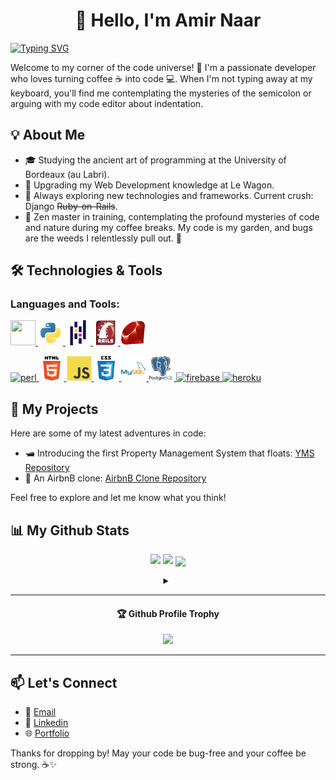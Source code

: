 <h1 align="center">👋 Hello, I'm Amir Naar </h1>

[![Typing SVG](https://readme-typing-svg.herokuapp.com?font=Fira+Code&pause=1000&color=000000&center=true&vCenter=true&random=false&width=1000&height=110&lines=Web+Developer;Coffee+Lover;Back+End+Developer;Genomic+Data+Analysis+)](https://git.io/typing-svg)

Welcome to my corner of the code universe! 🌌 I'm a passionate developer who loves turning coffee ☕ into code 💻. When I'm not typing away at my keyboard, you'll find me contemplating the mysteries of the semicolon or arguing with my code editor about indentation.

## 💡 About Me

- 🎓 Studying the ancient art of programming at the University of Bordeaux (au Labri).
- 🚂 Upgrading my Web Development knowledge at Le Wagon.
- 🚀 Always exploring new technologies and frameworks. Current crush: Django ~~Ruby-on-Rails~~.
- 🌿 Zen master in training, contemplating the profound mysteries of code and nature during my coffee breaks. My code is my garden, and bugs are the weeds I relentlessly pull out. 🍃

## 🛠️ Technologies & Tools

<h3 align="left">Languages and Tools:</h3>
<p align="left">
  <a href="https://www.djangoproject.com/" target="_blank" rel="noreferrer"> 
     <img src="https://devicon-website.vercel.app/api/django/plain.svg" width="40" height="40"></img>
  </a>
  <a href="https://www.python.org" target="_blank" rel="noreferrer"> <img src="https://raw.githubusercontent.com/devicons/devicon/master/icons/python/python-original.svg" alt="python" width="40" height="40"/> </a>
  <a href="https://pandas.pydata.org/" target="_blank" rel="noreferrer"> <img src="https://raw.githubusercontent.com/devicons/devicon/2ae2a900d2f041da66e950e4d48052658d850630/icons/pandas/pandas-original.svg" alt="pandas" width="40" height="40"/> </a> 
  <a href="https://rubyonrails.org" target="_blank" rel="noreferrer"> <img src="https://raw.githubusercontent.com/devicons/devicon/master/icons/rails/rails-original-wordmark.svg" alt="rails" width="40" height="40"/> </a> 
  <a href="https://www.ruby-lang.org/en/" target="_blank" rel="noreferrer"> <img src="https://raw.githubusercontent.com/devicons/devicon/master/icons/ruby/ruby-original.svg" alt="ruby" width="40" height="40"/> </a>
  
  <a href="https://www.perl.org/" target="_blank" rel="noreferrer"> <img src="https://api.iconify.design/logos-perl.svg" alt="perl" width="40" height="40"/> </a> 
  <a href="https://www.w3.org/html/" target="_blank" rel="noreferrer"> <img src="https://raw.githubusercontent.com/devicons/devicon/master/icons/html5/html5-original-wordmark.svg" alt="html5" width="40" height="40"/> </a> 
  <a href="https://developer.mozilla.org/en-US/docs/Web/JavaScript" target="_blank" rel="noreferrer"> <img src="https://raw.githubusercontent.com/devicons/devicon/master/icons/javascript/javascript-original.svg" alt="javascript" width="40" height="40"/> </a> 
  <a href="https://www.w3schools.com/css/" target="_blank" rel="noreferrer"> <img src="https://raw.githubusercontent.com/devicons/devicon/master/icons/css3/css3-original-wordmark.svg" alt="css3" width="40" height="40"/> </a> 
  <a href="https://www.mysql.com/" target="_blank" rel="noreferrer"> <img src="https://raw.githubusercontent.com/devicons/devicon/master/icons/mysql/mysql-original-wordmark.svg" alt="mysql" width="40" height="40"/> </a> 
  <a href="https://www.postgresql.org" target="_blank" rel="noreferrer"> <img src="https://raw.githubusercontent.com/devicons/devicon/master/icons/postgresql/postgresql-original-wordmark.svg" alt="postgresql" width="40" height="40"/> </a> 
  <a href="https://firebase.google.com/" target="_blank" rel="noreferrer"> <img src="https://www.vectorlogo.zone/logos/firebase/firebase-icon.svg" alt="firebase" width="40" height="40"/> </a> 
  <a href="https://heroku.com" target="_blank" rel="noreferrer"> <img src="https://www.vectorlogo.zone/logos/heroku/heroku-icon.svg" alt="heroku" width="40" height="40"/> </a> 
  </p>

## 🚀 My Projects

Here are some of my latest adventures in code:

- 🛥 Introducing the first Property Management System that floats: [YMS Repository](https://github.com/amirn003/yms)
- 🏡 An AirbnB clone: [AirbnB Clone Repository](https://github.com/amirn003/airbnb-yms)
<!-- - 🌈 [Project 3]: [Short description and link] -->

Feel free to explore and let me know what you think!

## 📊 My Github Stats
<p align="center">
  <img width="48%" src="https://github-readme-stats.vercel.app/api?username=amirn003&show_icons=true&theme=tokyonight" />
  <img width="48%" src="https://github-readme-streak-stats.herokuapp.com/?user=amirn003&theme=tokyonight" />
  <img src="https://github-readme-stats.vercel.app/api/top-langs/?username=amirn003&theme=tokyonight" align="center" />
</p>

<details> <summary align="center"> </samp></summary><b>Note:</b> Most Used languages is only a metric of the languages my public code consists of and doesn't reflect experience or skill level.</details>

---

<div align="center">
  <h4>🏆 Github Profile Trophy</h4>
  <a href="https://github.com/ryo-ma/github-profile-trophy">
    <img src="https://github-profile-trophy.vercel.app/?username=amirn003&column=7"/>
  </a>
</div>

---


## 📫 Let's Connect

<!-- - 🐦 Twitter: [@YourTwitterHandle](https://twitter.com/YourTwitterHandle) -->
- 📧 [Email](amir.naar@gmail.com)
- 💼 [Linkedin](https://www.linkedin.com/in/amir-naar/)
- 🌐 [Portfolio](https://troopl.com/amirnaar)

<!-- ## 🤖 Fun Fact -->

<!-- I've mastered the art of debugging by explaining my code issues to my rubber duck, Ducky McDebug. It turns out, rubber ducks are excellent listeners, and explaining the problem often leads to "Aha!" moments. Quack-tastic debugging strategy! 🦆🚀 -->

Thanks for dropping by! May your code be bug-free and your coffee be strong. ☕✨
